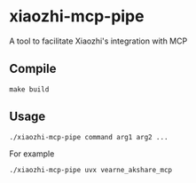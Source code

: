 # xiaozhi-mcp-pipe
A tool to facilitate Xiaozhi's integration with MCP

## Compile
```
make build
```

## Usage
```
./xiaozhi-mcp-pipe command arg1 arg2 ...
```
For example
```
./xiaozhi-mcp-pipe uvx vearne_akshare_mcp
```
